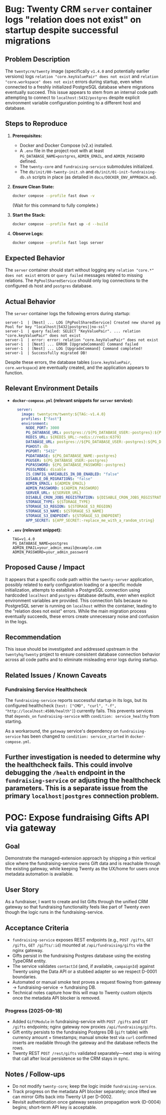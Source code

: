 # Bug: Twenty CRM `server` container logs "relation does not exist" on startup despite successful migrations

## Problem Description

The `twentycrm/twenty` image (specifically `v1.4.0` and potentially earlier versions) logs `relation "core.keyValuePair" does not exist` and `relation "core.workspace" does not exist` errors during startup, even when connected to a freshly initialized PostgreSQL database where migrations eventually succeed. This issue appears to stem from an internal code path attempting to connect to `localhost:5432/postgres` despite explicit environment variable configuration pointing to a different host and database.

## Steps to Reproduce

1.  **Prerequisites:**
    *   Docker and Docker Compose (v2.x) installed.
    *   A `.env` file in the project root with at least `PG_DATABASE_NAME=postgres`, `ADMIN_EMAIL`, and `ADMIN_PASSWORD` defined.
    *   The `twenty-core` and `fundraising-service` submodules initialized.
    *   The `db/init/00-twenty-init.sh` and `db/init/01-init-fundraising-db.sh` scripts in place (as detailed in `docs/DOCKER_ENV_APPROACH.md`).

2.  **Ensure Clean State:**
    ```bash
    docker compose --profile fast down -v
    ```
    (Wait for this command to fully complete.)

3.  **Start the Stack:**
    ```bash
    docker compose --profile fast up -d --build
    ```

4.  **Observe Logs:**
    ```bash
    docker compose --profile fast logs server
    ```

## Expected Behavior

The `server` container should start without logging any `relation "core.*" does not exist` errors or `query failed` messages related to missing relations. The `PgPoolSharedService` should only log connections to the configured `db` host and `postgres` database.

## Actual Behavior

The `server` container logs the following errors during startup:

```log
server-1  | [Nest] ... LOG [PgPoolSharedService] Created new shared pg Pool for key "localhost|5432|postgres||no-ssl"
server-1  | query failed: SELECT "KeyValuePair". ... relation "core.keyValuePair" does not exist
server-1  | error: error: relation "core.keyValuePair" does not exist
server-1  | [Nest] ... ERROR [UpgradeCommand] Command failed
server-1  | [Nest] ... LOG [UpgradeCommand] Command completed!
server-1  | Successfully migrated DB!
```

Despite these errors, the database tables (`core.keyValuePair`, `core.workspace`) are eventually created, and the application appears to function.

## Relevant Environment Details

*   **`docker-compose.yml` (relevant snippets for `server` service):**
    ```yaml
      server:
        image: twentycrm/twenty:${TAG:-v1.4.0}
        profiles: ["fast"]
        environment:
          NODE_PORT: 3000
          PG_DATABASE_URL: postgres://${PG_DATABASE_USER:-postgres}:${PG_DATABASE_PASSWORD:-postgres}@db:5432/${PG_DATABASE_NAME:-postgres}
          REDIS_URL: ${REDIS_URL:-redis://redis:6379}
          DATABASE_URL: postgres://${PG_DATABASE_USER:-postgres}:${PG_DATABASE_PASSWORD:-postgres}@db:5432/${PG_DATABASE_NAME:-postgres}
          PGHOST: db
          PGPORT: "5432"
          PGDATABASE: ${PG_DATABASE_NAME:-postgres}
          PGUSER: ${PG_DATABASE_USER:-postgres}
          PGPASSWORD: ${PG_DATABASE_PASSWORD:-postgres}
          PGSSLMODE: disable
          IS_CONFIG_VARIABLES_IN_DB_ENABLED: "false"
          DISABLE_DB_MIGRATIONS: "false"
          ADMIN_EMAIL: ${ADMIN_EMAIL}
          ADMIN_PASSWORD: ${ADMIN_PASSWORD}
          SERVER_URL: ${SERVER_URL}
          DISABLE_CRON_JOBS_REGISTRATION: ${DISABLE_CRON_JOBS_REGISTRATION}
          STORAGE_TYPE: ${STORAGE_TYPE}
          STORAGE_S3_REGION: ${STORAGE_S3_REGION}
          STORAGE_S3_NAME: ${STORAGE_S3_NAME}
          STORAGE_S3_ENDPOINT: ${STORAGE_S3_ENDPOINT}
          APP_SECRET: ${APP_SECRET:-replace_me_with_a_random_string}
    ```
*   **`.env` (relevant snippet):**
    ```
    TAG=v1.4.0
    PG_DATABASE_NAME=postgres
    ADMIN_EMAIL=your_admin_email@example.com
    ADMIN_PASSWORD=your_admin_password
    ```

## Proposed Cause / Impact

It appears that a specific code path within the `twenty-server` application, possibly related to early configuration loading or a specific module initialization, attempts to establish a PostgreSQL connection using hardcoded `localhost` and `postgres` database defaults, even when explicit environment variables are provided. This connection fails because no PostgreSQL server is running on `localhost` within the container, leading to the "relation does not exist" errors. While the main migration process eventually succeeds, these errors create unnecessary noise and confusion in the logs.

## Recommendation

This issue should be investigated and addressed upstream in the `twentyhq/twenty` project to ensure consistent database connection behavior across all code paths and to eliminate misleading error logs during startup.
## Related Issues / Known Caveats

### Fundraising Service Healthcheck

The `fundraising-service` reports successful startup in its logs, but its configured healthcheck (`test: ["CMD", "curl", "-f", "http://localhost:4500/health"]`) currently fails. This prevents services that `depends_on` `fundraising-service` with `condition: service_healthy` from starting.

As a workaround, the `gateway` service's dependency on `fundraising-service` has been changed to `condition: service_started` in `docker-compose.yml`.

Further investigation is needed to determine why the healthcheck fails. This could involve debugging the `/health` endpoint in the `fundraising-service` or adjusting the healthcheck parameters. This is a separate issue from the primary `localhost|postgres` connection problem.
---

# POC: Expose fundraising Gifts API via gateway

## Goal

Demonstrate the managed-extension approach by shipping a thin vertical slice where the fundraising-service owns Gift data and is reachable through the existing gateway, while keeping Twenty as the UX/home for users once metadata automation is available.

## User Story

As a fundraiser, I want to create and list Gifts through the unified CRM gateway so that fundraising functionality feels like part of Twenty even though the logic runs in the fundraising-service.

## Acceptance Criteria

- `fundraising-service` exposes REST endpoints (e.g., `POST /gifts`, `GET /gifts`, `GET /gifts/:id`) mounted at `/api/fundraising/gifts` via the nginx gateway.
- Gifts persist in the fundraising Postgres database using the existing TypeORM entity.
- The service validates `contactId` (and, if available, `campaignId`) against Twenty using the Data API or a stubbed adapter so we respect D-0001 boundaries.
- Automated or manual smoke test proves a request flowing from gateway → fundraising-service → fundraising DB.
- Technical notes capture how this will map to Twenty custom objects once the metadata API blocker is removed.

### Progress (2025-09-18)

- Added `GiftModule` in fundraising-service with `POST /gifts` and `GET /gifts` endpoints; nginx gateway now proxies `/api/fundraising/gifts`.
- Gift entity persists to the fundraising Postgres DB (`gift` table) with currency amount + timestamps; manual smoke test via `curl` confirmed inserts are readable through the gateway and the database reflects the rows.
- Twenty REST `POST /rest/gifts` validated separately—next step is wiring that call after local persistence so the CRM stays in sync.

## Notes / Follow-ups

- Do not modify `twenty-core`; keep the logic inside `fundraising-service`.
- Track progress on the metadata API blocker separately; once lifted we can mirror Gifts back into Twenty UI per D-0002.
- Revisit authentication once gateway session propagation work (D-0004) begins; short-term API key is acceptable.
